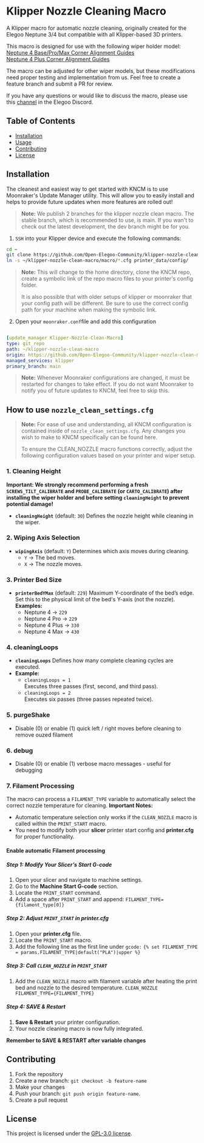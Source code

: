 # Klipper Nozzle Cleaning Macro

A Klipper macro for automatic nozzle cleaning, originally created for the Elegoo Neptune 3/4 but compatible with all Klipper-based 3D printers.

This macro is designed for use with the following wiper holder model:  
[Neptune 4 Base/Pro/Max Corner Alignment Guides](https://www.printables.com/model/1196153-neptune-4-corner-alignment-guides-promax)  
[Neptune 4 Plus Corner Alignment Guides](https://www.printables.com/model/1221208-neptune-4-plus-corner-guide-with-wiper)

The macro can be adjusted for other wiper models, but these modifications need proper testing and implementation from us. Feel free to create a feature branch and submit a PR for review.

If you have any questions or would like to discuss the macro, please use this [channel](https://discord.com/channels/969282195552346202/1342271498915807243) in the Elegoo Discord.

## Table of Contents
- [Installation](#installation)
- [Usage](#usage)
- [Contributing](#contributing)
- [License](#license)

## Installation

The cleanest and easiest way to get started with KNCM is to use Moonraker's Update Manager utility. This will allow you to easily install and helps to provide future updates when more features are rolled out!

> **Note:**
> We publish 2 branches for the klipper nozzle clean macro. The stable branch, which is recommended to use, is main. If you wan't to check out the latest development, the dev branch might be for you.

1. `SSH` into your Klipper device and execute the following commands:
```bash
cd ~
git clone https://github.com/Open-Elegoo-Community/klipper-nozzle-clean-macro.git
ln -s ~/klipper-nozzle-clean-macro/macro/*.cfg printer_data/config/
```

> **Note:**
> This will change to the home directory, clone the KNCM repo, create a symbolic link of the repo macro files to your printer's config folder.
> 
> It is also possible that with older setups of klipper or moonraker that your config path will be different. Be sure to use the correct config path for your machine when making the symbolic link.

2. Open your `moonraker.conf`file and add this configuration
```yaml

[update_manager Klipper-Nozzle-Clean-Macro]
type: git_repo
path: ~/klipper-nozzle-clean-macro
origin: https://github.com/Open-Elegoo-Community/klipper-nozzle-clean-macro.git
managed_services: klipper
primary_branch: main

```

> **Note:**
> Whenever Moonraker configurations are changed, it must be restarted for changes to take effect. 
> If you do not want Moonraker to notify you of future updates to KNCM, feel free to skip this.

## How to use `nozzle_clean_settings.cfg`
>**Note:**
> For ease of use and understanding, all KNCM configuration is contained inside of `nozzle_clean_settings.cfg`. Any changes you wish to make to KNCM specifically can be found here.
>
> To ensure the CLEAN_NOZZLE macro functions correctly, adjust the following configuration values based on your printer and wiper setup.

### 1. Cleaning Height
**Important: We strongly recommend performing a fresh `SCREWS_TILT_CALIBRATE` and `PROBE_CALIBRATE` (or `CARTO_CALIBRATE`) after installing the wiper holder and before setting `cleaningHeight` to prevent potential damage!**

- **`cleaningHeight`** (default: `30`)
  Defines the nozzle height while cleaning in the wiper.

### 2. Wiping Axis Selection
- **`wipingAxis`** (default: `Y`)
  Determines which axis moves during cleaning.
  - `Y` → The bed moves.
  - `X` → The nozzle moves.

### 3. Printer Bed Size
- **`printerBedYMax`** (default: `229`)
  Maximum Y-coordinate of the bed’s edge.
  Set this to the physical limit of the bed's Y-axis (not the nozzle).
  **Examples:**
  - Neptune 4 → `229`
  - Neptune 4 Pro → `229`
  - Neptune 4 Plus → `330`
  - Neptune 4 Max → `430`

### 4. cleaningLoops
- **`cleaningLoops`** Defines how many complete cleaning cycles are executed.
- **Example:**
  - `cleaningLoops = 1`  
      Executes three passes (first, second, and third pass).
  - `cleaningLoops = 2`  
    Executes six passes (three passes repeated twice).

### 5. purgeShake
- Disable (0) or enable (1) quick left / right moves before cleaning to remove ouzed filament

### 6. debug
- Disable (0) or enable (1) verbose macro messages - useful for debugging

### 7. Filament Processing
The macro can process a `FILAMENT_TYPE` variable to automatically select the correct nozzle temperature for cleaning.
**Important Notes:**
- Automatic temperature selection only works if the `CLEAN_NOZZLE` macro is called within the `PRINT_START` macro.
- You need to modify both your **slicer** printer start config and **printer.cfg** for proper functionality.

#### Enable automatic Filament processing
##### Step 1: Modify Your Slicer’s Start G-code
1. Open your slicer and navigate to machine settings.
2. Go to the **Machine Start G-code** section.
3. Locate the `PRINT_START` command.
4. Add a space after `PRINT_START` and append:
`FILAMENT_TYPE={filament_type[0]}`

##### Step 2: Adjust `PRINT_START` in **printer.cfg**
1. Open your **printer.cfg** file.
2. Locate the `PRINT_START` macro.
3. Add the following line as the first line under `gcode:`
`{% set FILAMENT_TYPE = params.FILAMENT_TYPE|default("PLA")|upper %}`

##### Step 3: Call `CLEAN_NOZZLE` in `PRINT_START`
1. Add the `CLEAN_NOZZLE` macro with filament variable after heating the print bed and nozzle to the desired temperature.
`CLEAN_NOZZLE FILAMENT_TYPE={FILAMENT_TYPE}`

##### Step 4: SAVE & Restart
1. **Save & Restart** your printer configuration.
2. Your nozzle cleaning macro is now fully integrated.

**Remember to SAVE & RESTART after variable changes**

## Contributing
1. Fork the repository
2. Create a new branch: `git checkout -b feature-name`
3. Make your changes
4. Push your branch: `git push origin feature-name`.
5. Create a pull request

## License
This project is licensed under the [GPL-3.0 license](LICENSE).